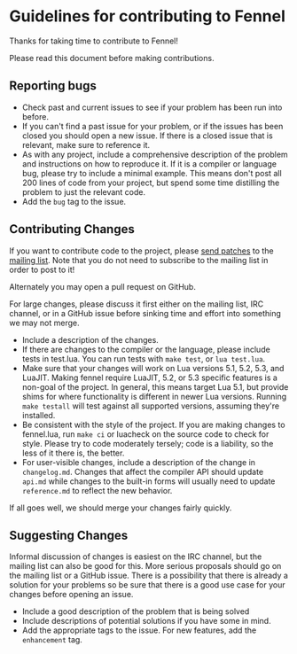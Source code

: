 # Guidelines for contributing to Fennel

Thanks for taking time to contribute to Fennel!

Please read this document before making contributions.

## Reporting bugs

* Check past and current issues to see if your problem has been run into before.
* If you can't find a past issue for your problem, or if the issues has been closed
  you should open a new issue. If there is a closed issue that is relevant, make
  sure to reference it.
* As with any project, include a comprehensive description of the problem and instructions
  on how to reproduce it. If it is a compiler or language bug, please try to include a minimal
  example. This means don't post all 200 lines of code from your project, but spend some time
  distilling the problem to just the relevant code.
* Add the `bug` tag to the issue.

## Contributing Changes

If you want to contribute code to the project, please
[send patches](https://man.sr.ht/git.sr.ht/send-email.md) to the
[mailing list](https://lists.sr.ht/%7Etechnomancy/fennel). Note that
you do not need to subscribe to the mailing list in order to post to it!

Alternately you may open a pull request on GitHub.

For large changes, please discuss it first either on the mailing list, IRC channel, or in a GitHub
issue before sinking time and effort into something we may not merge.

* Include a description of the changes.
* If there are changes to the compiler or the language, please include tests in test.lua. You can
  run tests with `make test`, or `lua test.lua`.
* Make sure that your changes will work on Lua versions 5.1, 5.2, 5.3, and LuaJIT. Making fennel
  require LuaJIT, 5.2, or 5.3 specific features is a non-goal of the project. In general, this means
  target Lua 5.1, but provide shims for where functionality is different in newer Lua versions. Running
  `make testall` will test against all supported versions, assuming they're installed.
* Be consistent with the style of the project. If you are making changes to fennel.lua, run `make ci` or
  luacheck on the source code to check for style. Please try to code moderately tersely;
  code is a liability, so the less of it there is, the better.
* For user-visible changes, include a description of the change in `changelog.md`. Changes that affect
  the compiler API should update `api.md` while changes to the built-in forms will usually need to
  update `reference.md` to reflect the new behavior.

If all goes well, we should merge your changes fairly quickly.

## Suggesting Changes

Informal discussion of changes is easiest on the IRC channel, but the mailing list can also be good
for this. More serious proposals should go on the mailing list or a GitHub issue. There is a
possibility that there is already a solution for your problems so be sure that there is a good use
case for your changes before opening an issue.

* Include a good description of the problem that is being solved
* Include descriptions of potential solutions if you have some in mind.
* Add the appropriate tags to the issue. For new features, add the `enhancement` tag.

